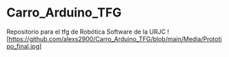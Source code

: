 # Carro_Arduino_TFG
Repositorio para el tfg de Robótica Software de la URJC
![https://github.com/alexs2900/Carro_Arduino_TFG/blob/main/Media/Prototipo_final.jpg]
